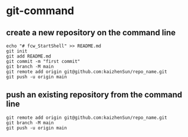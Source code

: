 # git-command
## create a new repository on the command line
```
echo "# fcw_StartShell" >> README.md
git init
git add README.md
git commit -m "first commit"
git branch -M main
git remote add origin git@github.com:kaizhenSun/repo_name.git
git push -u origin main
```
## push an existing repository from the command line
```
git remote add origin git@github.com:kaizhenSun/repo_name.git
git branch -M main
git push -u origin main
```


